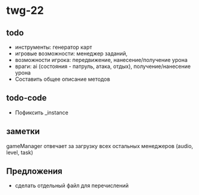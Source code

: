# twg-22

## todo

- инструменты: генератор карт
- игровые возможности: менеджер заданий,
- возможности игрока: передвижение, нанесение/получение урона
- враги: ai (состояния - патруль, атака, отдых), получение/нанесение урона
- Составить общее описание методов

## todo-code

- Пофиксить _instance

## заметки

gameManager отвечает за загрузку всех остальных менеджеров (audio, level, task)

## Предложения

- сделать отдельный файл для перечислений

